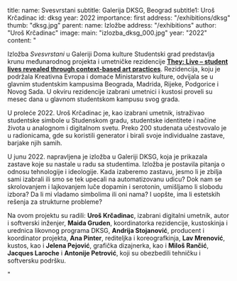 title:
    name: Svesvrstani
    subtitle: Galerija DKSG, Beograd 
    subtitle1: Uroš Krčadinac
id: dksg
year: 2022
importance: first
address: "/exhibitions/dksg"
thumb: "dksg.jpg"
parent:
    name: Izložbe
    address: "/exhibitions"
author: "Uroš Krčadinac"
image:
    main: "izlozba_dksg_000.jpg"
year: "2022"
content: "<p class='regular'>Izložba <em>Svesvrstani</em> u Galeriji Doma kulture Studentski grad predstavlja krunu međunarodnog projekta i umetničke rezidencije <strong><a href='https://theylive.eu/' target='_blank'>They: Live – student lives revealed through context-based art practices</a></strong>. Rezidencija, koju je podržala Kreativna Evropa i domaće Ministarstvo kulture, odvijala se u glavnim studentskim kampusima Beograda, Madrida, Rijeke, Podgorice i Novog Sada. U okviru rezidencije izabrani umetnici i kustosi proveli su mesec dana u glavnom studentskom kampusu svog grada.</p>
    <p class='regular'>U proleće 2022. Uroš Krčadinac je, kao izabrani umetnik, istraživao studentske simbole u Studenskom gradu, studentske identitete i načine života u analognom i digitalnom svetu. Preko 200 studenata učestvovalo je u radionicama, gde su koristili generator i birali svoje individualne zastave, barjake njih samih.</p>
    <p class='regular'>U junu 2022. napravljena je izložba u Galeriji DKSG, koja je prikazala zastave koje su nastale u radu sa studentima. Izložba je postavila pitanja o odnosu tehnologije i ideologije. Kada izaberemo zastavu, jesmo li je zbilja sami izabrali ili smo se tek upecali na automatizovanu udicu? Dok nam se skrolovanjem i lajkovanjem luče dopamin i serotonin, umišljamo li slobodu izbora? Da li mi vladamo simbolima ili oni nama? I uopšte, ima li estetskih rešenja za strukturne probleme?</p>
    <p class='regular'>Na ovom projektu su radili: <strong>Uroš Krčadinac</strong>, izabrani digitalni umetnik, autor i softverski inženjer, <strong>Maida Gruden</strong>, koordinatorka rezidencije, kustoskinja i urednica likovnog programa DKSG, <strong>Andrija Stojanović</strong>, producent i koordinator projekta, <strong>Ana Pinter</strong>, rediteljka i koreografkinja, <strong>Lav Mrenović</strong>, kustos, kao i <strong>Jelena Pejović</strong>, grafička dizajnerka, kao i <strong>Miloš Rančić</strong>, <strong>Jacques Laroche</strong> i <strong>Antonije Petrović</strong>, koji su obezbedili tehničku i softversku podršku.</p>"